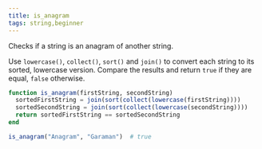 ```yaml
---
title: is_anagram
tags: string,beginner
---
```


Checks if a string is an anagram of another string.

Use `lowercase()`, `collect()`, `sort()` and `join()` to convert each string to its sorted, lowercase version.
Compare the results and return `true` if they are equal, `false` otherwise.

```jl
function is_anagram(firstString, secondString)
  sortedFirstString = join(sort(collect(lowercase(firstString))))
  sortedSecondString = join(sort(collect(lowercase(secondString)))) 
  return sortedFirstString == sortedSecondString
end
```

```jl
is_anagram("Anagram", "Garaman")  # true
```
